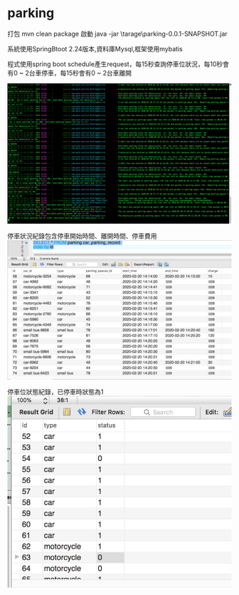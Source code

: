 # parking
 
打包
mvn clean package
啟動
java -jar \tarage\parking-0.0.1-SNAPSHOT.jar


系統使用SpringBtoot 2.24版本,資料庫Mysql,框架使用mybatis

程式使用spring boot schedule產生request，每15秒查詢停車位狀況，每10秒會有0 ~ 2台車停車，每15秒會有0 ~ 2台車離開

![image](https://github.com/nwahs0s/parking/blob/master/pic/%E8%9E%A2%E5%B9%95%E5%BF%AB%E7%85%A7%202020-02-20%20%E4%B8%8B%E5%8D%8810.20.17.png)

停車狀況紀錄包含停車開始時間、離開時間、停車費用
![image](https://github.com/nwahs0s/parking/blob/master/pic/%E8%9E%A2%E5%B9%95%E5%BF%AB%E7%85%A7%202020-02-20%20%E4%B8%8B%E5%8D%8810.40.52.png)

停車位狀態紀錄，已停車時狀態為1
![image](https://github.com/nwahs0s/parking/blob/master/pic/%E8%9E%A2%E5%B9%95%E5%BF%AB%E7%85%A7%202020-02-20%20%E4%B8%8B%E5%8D%8810.41.06.png)
